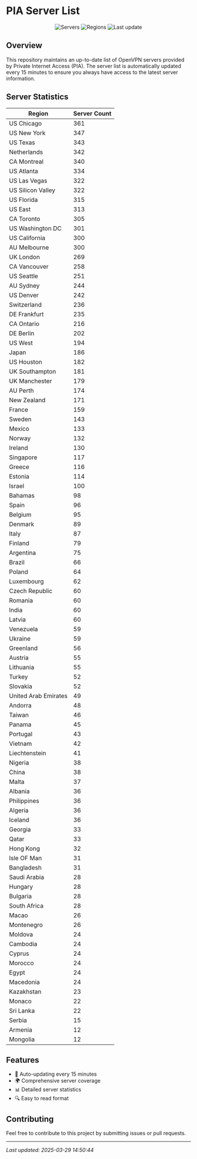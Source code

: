 # PIA Server List

<div align="center">

![Servers](https://img.shields.io/badge/servers-11,693-blue)
![Regions](https://img.shields.io/badge/regions-97-blue)
![Last update](https://img.shields.io/badge/Last_Updated-March_29_2025_09:50_EST-blue)

</div>

## Overview
This repository maintains an up-to-date list of OpenVPN servers provided by Private Internet Access (PIA). The server list is automatically updated every 15 minutes to ensure you always have access to the latest server information.

## Server Statistics
| Region | Server Count |
|--------|--------------|
| US Chicago                     | 361          |
| US New York                    | 347          |
| US Texas                       | 343          |
| Netherlands                    | 342          |
| CA Montreal                    | 340          |
| US Atlanta                     | 334          |
| US Las Vegas                   | 322          |
| US Silicon Valley              | 322          |
| US Florida                     | 315          |
| US East                        | 313          |
| CA Toronto                     | 305          |
| US Washington DC               | 301          |
| US California                  | 300          |
| AU Melbourne                   | 300          |
| UK London                      | 269          |
| CA Vancouver                   | 258          |
| US Seattle                     | 251          |
| AU Sydney                      | 244          |
| US Denver                      | 242          |
| Switzerland                    | 236          |
| DE Frankfurt                   | 235          |
| CA Ontario                     | 216          |
| DE Berlin                      | 202          |
| US West                        | 194          |
| Japan                          | 186          |
| US Houston                     | 182          |
| UK Southampton                 | 181          |
| UK Manchester                  | 179          |
| AU Perth                       | 174          |
| New Zealand                    | 171          |
| France                         | 159          |
| Sweden                         | 143          |
| Mexico                         | 133          |
| Norway                         | 132          |
| Ireland                        | 130          |
| Singapore                      | 117          |
| Greece                         | 116          |
| Estonia                        | 114          |
| Israel                         | 100          |
| Bahamas                        | 98           |
| Spain                          | 96           |
| Belgium                        | 95           |
| Denmark                        | 89           |
| Italy                          | 87           |
| Finland                        | 79           |
| Argentina                      | 75           |
| Brazil                         | 66           |
| Poland                         | 64           |
| Luxembourg                     | 62           |
| Czech Republic                 | 60           |
| Romania                        | 60           |
| India                          | 60           |
| Latvia                         | 60           |
| Venezuela                      | 59           |
| Ukraine                        | 59           |
| Greenland                      | 56           |
| Austria                        | 55           |
| Lithuania                      | 55           |
| Turkey                         | 52           |
| Slovakia                       | 52           |
| United Arab Emirates           | 49           |
| Andorra                        | 48           |
| Taiwan                         | 46           |
| Panama                         | 45           |
| Portugal                       | 43           |
| Vietnam                        | 42           |
| Liechtenstein                  | 41           |
| Nigeria                        | 38           |
| China                          | 38           |
| Malta                          | 37           |
| Albania                        | 36           |
| Philippines                    | 36           |
| Algeria                        | 36           |
| Iceland                        | 36           |
| Georgia                        | 33           |
| Qatar                          | 33           |
| Hong Kong                      | 32           |
| Isle OF Man                    | 31           |
| Bangladesh                     | 31           |
| Saudi Arabia                   | 28           |
| Hungary                        | 28           |
| Bulgaria                       | 28           |
| South Africa                   | 28           |
| Macao                          | 26           |
| Montenegro                     | 26           |
| Moldova                        | 24           |
| Cambodia                       | 24           |
| Cyprus                         | 24           |
| Morocco                        | 24           |
| Egypt                          | 24           |
| Macedonia                      | 24           |
| Kazakhstan                     | 23           |
| Monaco                         | 22           |
| Sri Lanka                      | 22           |
| Serbia                         | 15           |
| Armenia                        | 12           |
| Mongolia                       | 12           |

## Features
- 🔄 Auto-updating every 15 minutes
- 🌍 Comprehensive server coverage
- 📊 Detailed server statistics
- 🔍 Easy to read format

## Contributing
Feel free to contribute to this project by submitting issues or pull requests.

---
*Last updated: 2025-03-29 14:50:44*